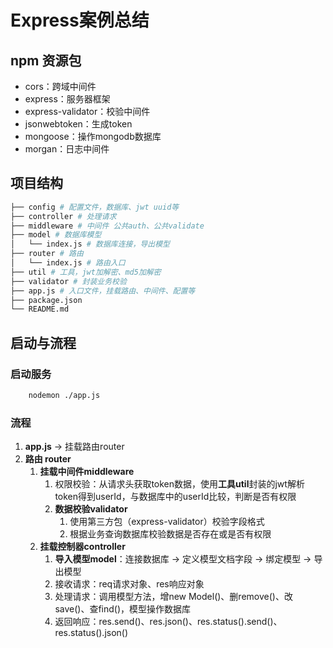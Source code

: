 # Express案例总结

## npm 资源包

- cors：跨域中间件
- express：服务器框架
- express-validator：校验中间件
- jsonwebtoken：生成token
- mongoose：操作mongodb数据库
- morgan：日志中间件

## 项目结构

```bash
├── config # 配置文件，数据库、jwt uuid等
├── controller # 处理请求
├── middleware # 中间件 公共auth、公共validate
├── model # 数据库模型
│   └── index.js # 数据库连接，导出模型
├── router # 路由
│   └── index.js # 路由入口
├── util # 工具，jwt加解密、md5加解密
├── validator # 封装业务校验
├── app.js # 入口文件，挂载路由、中间件、配置等
├── package.json
└── README.md
```

## 启动与流程

### 启动服务

```bash
    nodemon ./app.js
```

### 流程

1. **app.js** -> 挂载路由router
2. **路由 router**
   1. **挂载中间件middleware**
      1. 权限校验：从请求头获取token数据，使用**工具util**封装的jwt解析token得到userId，与数据库中的userId比较，判断是否有权限
      2. **数据校验validator**
         1. 使用第三方包（express-validator）校验字段格式
         2. 根据业务查询数据库校验数据是否存在或是否有权限
   2. **挂载控制器controller**
      1. **导入模型model**：连接数据库 -> 定义模型文档字段 -> 绑定模型 -> 导出模型
      2. 接收请求：req请求对象、res响应对象
      3. 处理请求：调用模型方法，增new Model()、删remove()、改save()、查find()，模型操作数据库
      4. 返回响应：res.send()、res.json()、res.status().send()、res.status().json()
  
